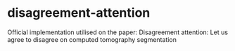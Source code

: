 # disagreement-attention
Official implementation utilised on the paper: Disagreement attention: Let us agree to disagree on computed tomography segmentation
